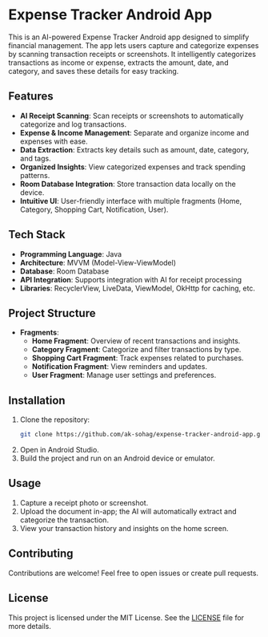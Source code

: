 
# Expense Tracker Android App

This is an AI-powered Expense Tracker Android app designed to simplify financial management. The app lets users capture and categorize expenses by scanning transaction receipts or screenshots. It intelligently categorizes transactions as income or expense, extracts the amount, date, and category, and saves these details for easy tracking.

## Features

- **AI Receipt Scanning**: Scan receipts or screenshots to automatically categorize and log transactions.
- **Expense & Income Management**: Separate and organize income and expenses with ease.
- **Data Extraction**: Extracts key details such as amount, date, category, and tags.
- **Organized Insights**: View categorized expenses and track spending patterns.
- **Room Database Integration**: Store transaction data locally on the device.
- **Intuitive UI**: User-friendly interface with multiple fragments (Home, Category, Shopping Cart, Notification, User).

## Tech Stack

- **Programming Language**: Java
- **Architecture**: MVVM (Model-View-ViewModel)
- **Database**: Room Database
- **API Integration**: Supports integration with AI for receipt processing
- **Libraries**: RecyclerView, LiveData, ViewModel, OkHttp for caching, etc.

## Project Structure

- **Fragments**:
  - **Home Fragment**: Overview of recent transactions and insights.
  - **Category Fragment**: Categorize and filter transactions by type.
  - **Shopping Cart Fragment**: Track expenses related to purchases.
  - **Notification Fragment**: View reminders and updates.
  - **User Fragment**: Manage user settings and preferences.

## Installation

1. Clone the repository:
   ```bash
   git clone https://github.com/ak-sohag/expense-tracker-android-app.git
   ```
2. Open in Android Studio.
3. Build the project and run on an Android device or emulator.

## Usage

1. Capture a receipt photo or screenshot.
2. Upload the document in-app; the AI will automatically extract and categorize the transaction.
3. View your transaction history and insights on the home screen.

## Contributing

Contributions are welcome! Feel free to open issues or create pull requests.

## License

This project is licensed under the MIT License. See the [LICENSE](LICENSE) file for more details.
